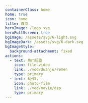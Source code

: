```yaml
---
containerClass: home
home: true
icon: home
title: 首页
heroImage: /logo.svg
heroFullScreen: true
bgImage: /assets/svg/6-light.svg
bgImageDark: /assets/svg/6-dark.svg
bgImageStyle:
  background-attachment: fixed
actions:
  - text: 热门短剧
    icon: file-video
    link: ./vod/duanju/remen
    type: primary
  - text: 动作片
    icon: photo-film
    link: ./vod/movie/dzp
    type: primary
---
```


